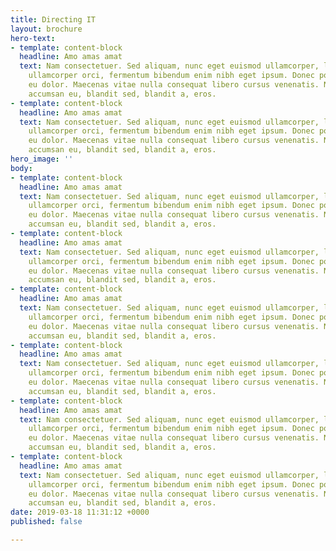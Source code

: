 ```yaml
---
title: Directing IT
layout: brochure
hero-text:
- template: content-block
  headline: Amo amas amat
  text: Nam consectetuer. Sed aliquam, nunc eget euismod ullamcorper, lectus nunc
    ullamcorper orci, fermentum bibendum enim nibh eget ipsum. Donec porttitor ligula
    eu dolor. Maecenas vitae nulla consequat libero cursus venenatis. Nam magna enim,
    accumsan eu, blandit sed, blandit a, eros.
- template: content-block
  headline: Amo amas amat
  text: Nam consectetuer. Sed aliquam, nunc eget euismod ullamcorper, lectus nunc
    ullamcorper orci, fermentum bibendum enim nibh eget ipsum. Donec porttitor ligula
    eu dolor. Maecenas vitae nulla consequat libero cursus venenatis. Nam magna enim,
    accumsan eu, blandit sed, blandit a, eros.
hero_image: ''
body:
- template: content-block
  headline: Amo amas amat
  text: Nam consectetuer. Sed aliquam, nunc eget euismod ullamcorper, lectus nunc
    ullamcorper orci, fermentum bibendum enim nibh eget ipsum. Donec porttitor ligula
    eu dolor. Maecenas vitae nulla consequat libero cursus venenatis. Nam magna enim,
    accumsan eu, blandit sed, blandit a, eros.
- template: content-block
  headline: Amo amas amat
  text: Nam consectetuer. Sed aliquam, nunc eget euismod ullamcorper, lectus nunc
    ullamcorper orci, fermentum bibendum enim nibh eget ipsum. Donec porttitor ligula
    eu dolor. Maecenas vitae nulla consequat libero cursus venenatis. Nam magna enim,
    accumsan eu, blandit sed, blandit a, eros.
- template: content-block
  headline: Amo amas amat
  text: Nam consectetuer. Sed aliquam, nunc eget euismod ullamcorper, lectus nunc
    ullamcorper orci, fermentum bibendum enim nibh eget ipsum. Donec porttitor ligula
    eu dolor. Maecenas vitae nulla consequat libero cursus venenatis. Nam magna enim,
    accumsan eu, blandit sed, blandit a, eros.
- template: content-block
  headline: Amo amas amat
  text: Nam consectetuer. Sed aliquam, nunc eget euismod ullamcorper, lectus nunc
    ullamcorper orci, fermentum bibendum enim nibh eget ipsum. Donec porttitor ligula
    eu dolor. Maecenas vitae nulla consequat libero cursus venenatis. Nam magna enim,
    accumsan eu, blandit sed, blandit a, eros.
- template: content-block
  headline: Amo amas amat
  text: Nam consectetuer. Sed aliquam, nunc eget euismod ullamcorper, lectus nunc
    ullamcorper orci, fermentum bibendum enim nibh eget ipsum. Donec porttitor ligula
    eu dolor. Maecenas vitae nulla consequat libero cursus venenatis. Nam magna enim,
    accumsan eu, blandit sed, blandit a, eros.
- template: content-block
  headline: Amo amas amat
  text: Nam consectetuer. Sed aliquam, nunc eget euismod ullamcorper, lectus nunc
    ullamcorper orci, fermentum bibendum enim nibh eget ipsum. Donec porttitor ligula
    eu dolor. Maecenas vitae nulla consequat libero cursus venenatis. Nam magna enim,
    accumsan eu, blandit sed, blandit a, eros.
date: 2019-03-18 11:31:12 +0000
published: false

---
```

